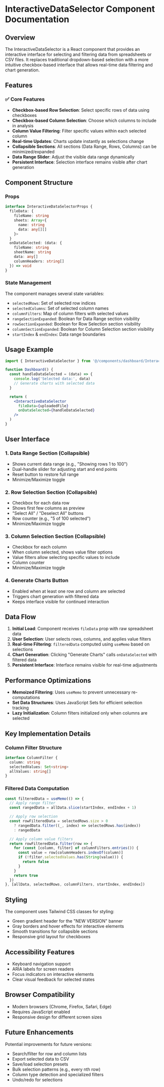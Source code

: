 # InteractiveDataSelector Component Documentation

## Overview
The InteractiveDataSelector is a React component that provides an interactive interface for selecting and filtering data from spreadsheets or CSV files. It replaces traditional dropdown-based selection with a more intuitive checkbox-based interface that allows real-time data filtering and chart generation.

## Features

### ✅ Core Features
- **Checkbox-based Row Selection**: Select specific rows of data using checkboxes
- **Checkbox-based Column Selection**: Choose which columns to include in analysis
- **Column Value Filtering**: Filter specific values within each selected column
- **Real-time Updates**: Charts update instantly as selections change
- **Collapsible Sections**: All sections (Data Range, Rows, Columns) can be minimized/expanded
- **Data Range Slider**: Adjust the visible data range dynamically
- **Persistent Interface**: Selection interface remains visible after chart generation

## Component Structure

### Props
```typescript
interface InteractiveDataSelectorProps {
  fileData: {
    fileName: string
    sheets: Array<{
      name: string
      data: any[][]
    }>
  }
  onDataSelected: (data: {
    fileName: string
    sheetName: string
    data: any[]
    columnHeaders: string[]
  }) => void
}
```

### State Management
The component manages several state variables:
- `selectedRows`: Set of selected row indices
- `selectedColumns`: Set of selected column names
- `columnFilters`: Map of column filters with selected values
- `rangeSectionExpanded`: Boolean for Data Range section visibility
- `rowSectionExpanded`: Boolean for Row Selection section visibility
- `columnSectionExpanded`: Boolean for Column Selection section visibility
- `startIndex` & `endIndex`: Data range boundaries

## Usage Example

```jsx
import { InteractiveDataSelector } from '@/components/dashboard/InteractiveDataSelector'

function Dashboard() {
  const handleDataSelected = (data) => {
    console.log('Selected data:', data)
    // Generate charts with selected data
  }

  return (
    <InteractiveDataSelector
      fileData={uploadedFile}
      onDataSelected={handleDataSelected}
    />
  )
}
```

## User Interface

### 1. Data Range Section (Collapsible)
- Shows current data range (e.g., "Showing rows 1 to 100")
- Dual-handle slider for adjusting start and end points
- Reset button to restore full range
- Minimize/Maximize toggle

### 2. Row Selection Section (Collapsible)
- Checkbox for each data row
- Shows first few columns as preview
- "Select All" / "Deselect All" buttons
- Row counter (e.g., "5 of 100 selected")
- Minimize/Maximize toggle

### 3. Column Selection Section (Collapsible)
- Checkbox for each column
- When column selected, shows value filter options
- Value filters allow selecting specific values to include
- Column counter
- Minimize/Maximize toggle

### 4. Generate Charts Button
- Enabled when at least one row and column are selected
- Triggers chart generation with filtered data
- Keeps interface visible for continued interaction

## Data Flow

1. **Initial Load**: Component receives `fileData` prop with raw spreadsheet data
2. **User Selection**: User selects rows, columns, and applies value filters
3. **Real-time Filtering**: `filteredData` computed using `useMemo` based on selections
4. **Chart Generation**: Clicking "Generate Charts" calls `onDataSelected` with filtered data
5. **Persistent Interface**: Interface remains visible for real-time adjustments

## Performance Optimizations

- **Memoized Filtering**: Uses `useMemo` to prevent unnecessary re-computations
- **Set Data Structures**: Uses JavaScript Sets for efficient selection tracking
- **Lazy Initialization**: Column filters initialized only when columns are selected

## Key Implementation Details

### Column Filter Structure
```typescript
interface ColumnFilter {
  column: string
  selectedValues: Set<string>
  allValues: string[]
}
```

### Filtered Data Computation
```typescript
const filteredData = useMemo(() => {
  // Apply range filter
  const rangedData = allData.slice(startIndex, endIndex + 1)

  // Apply row selection
  const rowFilteredData = selectedRows.size > 0
    ? rangedData.filter((_, index) => selectedRows.has(index))
    : rangedData

  // Apply column value filters
  return rowFilteredData.filter(row => {
    for (const [column, filter] of columnFilters.entries()) {
      const value = row[columnHeaders.indexOf(column)]
      if (!filter.selectedValues.has(String(value))) {
        return false
      }
    }
    return true
  })
}, [allData, selectedRows, columnFilters, startIndex, endIndex])
```

## Styling

The component uses Tailwind CSS classes for styling:
- Green gradient header for the "NEW VERSION" banner
- Gray borders and hover effects for interactive elements
- Smooth transitions for collapsible sections
- Responsive grid layout for checkboxes

## Accessibility Features

- Keyboard navigation support
- ARIA labels for screen readers
- Focus indicators on interactive elements
- Clear visual feedback for selected states

## Browser Compatibility

- Modern browsers (Chrome, Firefox, Safari, Edge)
- Requires JavaScript enabled
- Responsive design for different screen sizes

## Future Enhancements

Potential improvements for future versions:
- Search/filter for row and column lists
- Export selected data to CSV
- Save/load selection presets
- Bulk selection patterns (e.g., every nth row)
- Column type detection and specialized filters
- Undo/redo for selections